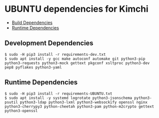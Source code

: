 UBUNTU dependencies for Kimchi
================================

* [Build Dependencies](#development-dependencies)
* [Runtime Dependencies](#runtime-dependencies)

Development Dependencies
--------------------

    $ sudo -H pip3 install -r requirements-dev.txt
    $ sudo apt install -y gcc make autoconf automake git python3-pip python3-requests python3-mock gettext pkgconf xsltproc python3-dev pep8 pyflakes python3-yaml

Runtime Dependencies
--------------------

    $ sudo -H pip3 install -r requirements-UBUNTU.txt
    $ sudo apt install -y systemd logrotate python3-jsonschema python3-psutil python3-ldap python3-lxml python3-websockify openssl nginx python3-cherrypy3 python-cheetah python3-pam python-m2crypto gettext python3-openssl
